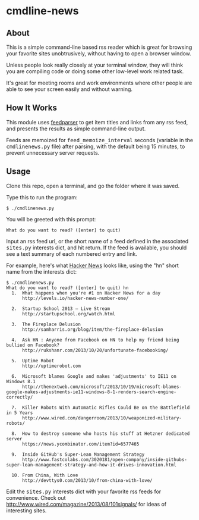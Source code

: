 cmdline-news
============

About
-----

This is a simple command-line based rss reader which is great for browsing your favorite sites unobtrusively, without having to open a browser window.

Unless people look really closely at your terminal window, they will think you are compiling code or doing some other low-level work related task.

It's great for meeting rooms and work environments where other people are able to see your screen easily and without warning.

How It Works 
------------

This module uses <a href="https://pypi.python.org/pypi/feedparser" target="_blank">feedparser</a> to get item titles and links from any rss feed, and presents the results as simple command-line output.

Feeds are memoized for <tt>feed_memoize_interval</tt> seconds (variable in the <tt>cmdlinenews.py</tt> file) after parsing, with the default being 15 minutes, to prevent unnecessary server requests.

Usage
-----

Clone this repo, open a terminal, and go the folder where it was saved.

Type this to run the program:

```
$ ./cmdlinenews.py
```

You will be greeted with this prompt:

```
What do you want to read? ([enter] to quit) 
```

Input an rss feed url, or the short name of a feed defined in the associated <tt>sites.py</tt> interests dict, and hit return. If the feed is available, you should see a text summary of each numbered entry and link.

For example, here's what <a href="https://news.ycombinator.com/" target="_blank">Hacker News</a> looks like, using the "hn" short name from the interests dict:

```
$ ./cmdlinenews.py
What do you want to read? ([enter] to quit) hn
  1.  What happens when you're #1 on Hacker News for a day
      http://levels.io/hacker-news-number-one/

  2.  Startup School 2013 – Live Stream
      http://startupschool.org/watch.html

  3.  The Fireplace Delusion
      http://samharris.org/blog/item/the-fireplace-delusion

  4.  Ask HN : Anyone from Facebook on HN to help my friend being bullied on Facebook?
      http://rukshanr.com/2013/10/20/unfortunate-facebooking/

  5.  Uptime Robot
      http://uptimerobot.com

  6.  Microsoft blames Google and makes 'adjustments' to IE11 on Windows 8.1
      http://thenextweb.com/microsoft/2013/10/19/microsoft-blames-google-makes-adjustments-ie11-windows-8-1-renders-search-engine-correctly/

  7.  Killer Robots With Automatic Rifles Could Be on the Battlefield in 5 Years
      http://www.wired.com/dangerroom/2013/10/weaponized-military-robots/

  8.  How to destroy someone who hosts his stuff at Hetzner dedicated server
      https://news.ycombinator.com/item?id=6577465

  9.  Inside GitHub's Super-Lean Management Strategy
      http://www.fastcolabs.com/3020181/open-company/inside-githubs-super-lean-management-strategy-and-how-it-drives-innovation.html

  10. From China, With Love
      http://devttys0.com/2013/10/from-china-with-love/
```

Edit the <tt>sites.py</tt> interests dict with your favorite rss feeds for convenience. Check out <a href="http://www.wired.com/magazine/2013/08/101signals/" target="_blank">http://www.wired.com/magazine/2013/08/101signals/</a> for ideas of interesting sites.

